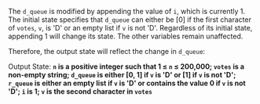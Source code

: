 The `d_queue` is modified by appending the value of `i`, which is currently 1. The initial state specifies that `d_queue` can either be [0] if the first character of `votes`, `v`, is 'D' or an empty list if `v` is not 'D'. Regardless of its initial state, appending 1 will change its state. The other variables remain unaffected.

Therefore, the output state will reflect the change in `d_queue`:

Output State: **`n` is a positive integer such that 1 ≤ `n` ≤ 200,000; `votes` is a non-empty string; `d_queue` is either [0, 1] if `v` is 'D' or [1] if `v` is not 'D'; `r_queue` is either an empty list if `v` is 'D' or contains the value 0 if `v` is not 'D'; `i` is 1; `v` is the second character in `votes`**